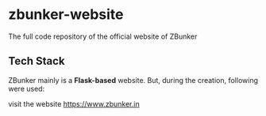 # zbunker-website

The full code repository of the official website of ZBunker

## Tech Stack

ZBunker mainly is a **Flask-based** website. But, during the creation, following were used:

visit the website <https://www.zbunker.in>
